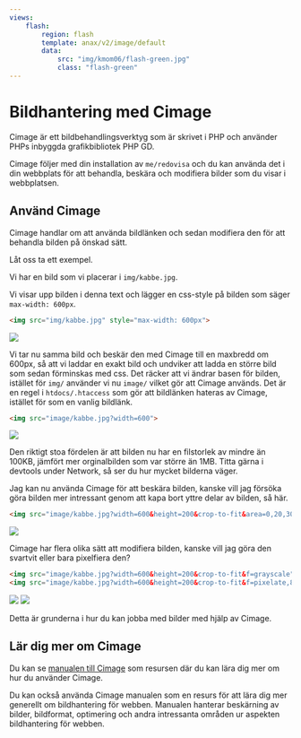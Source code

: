 ```yaml
---
views:
    flash:
        region: flash
        template: anax/v2/image/default
        data:
            src: "img/kmom06/flash-green.jpg"
            class: "flash-green"
---
```

Bildhantering med Cimage
=========================

Cimage är ett bildbehandlingsverktyg som är skrivet i PHP och använder PHPs inbyggda grafikbibliotek PHP GD.

Cimage följer med din installation av `me/redovisa` och du kan använda det i din webbplats för att behandla, beskära och modifiera bilder som du visar i webbplatsen.



Använd Cimage
-------------------------

Cimage handlar om att använda bildlänken och sedan modifiera den för att behandla bilden på önskad sätt.

Låt oss ta ett exempel.

Vi har en bild som vi placerar i `img/kabbe.jpg`.

Vi visar upp bilden i denna text och lägger en css-style på bilden som säger `max-width: 600px`.

```html
<img src="img/kabbe.jpg" style="max-width: 600px">
```

<img src="img/kabbe.jpg" style="max-width: 600px">

Vi tar nu samma bild och beskär den med Cimage till en maxbredd om 600px, så att vi laddar en exakt bild och undviker att ladda en större bild som sedan förminskas med css. Det räcker att vi ändrar basen för bilden, istället för `img/` använder vi nu `image/` vilket gör att Cimage används. Det är en regel i `htdocs/.htaccess` som gör att bildlänken hateras av Cimage, istället för som en vanlig bildlänk.

```html
<img src="image/kabbe.jpg?width=600">
```

<img src="image/kabbe.jpg?width=600">

Den riktigt stoa fördelen är att bilden nu har en filstorlek av mindre än 100KB, jämfört mer orginalbilden som var större än 1MB. Titta gärna i devtools under Network, så ser du hur mycket bilderna väger.

Jag kan nu använda Cimage för att beskära bilden, kanske vill jag försöka göra bilden mer intressant genom att kapa bort yttre delar av bilden, så här.

```html
<img src="image/kabbe.jpg?width=600&height=200&crop-to-fit&area=0,20,30,20">
```

<img src="image/kabbe.jpg?width=600&height=200&crop-to-fit&area=0,20,30,20">

Cimage har flera olika sätt att modifiera bilden, kanske vill jag göra den svartvit eller bara pixelfiera den?

```html
<img src="image/kabbe.jpg?width=600&height=200&crop-to-fit&f=grayscale">
<img src="image/kabbe.jpg?width=600&height=200&crop-to-fit&f=pixelate,8,2">
```

<img src="image/kabbe.jpg?width=600&height=200&crop-to-fit&f=grayscale">
<img src="image/kabbe.jpg?width=600&height=200&crop-to-fit&f=pixelate,8,2">

Detta är grunderna i hur du kan jobba med bilder med hjälp av Cimage.



Lär dig mer om Cimage
-------------------------

Du kan se [manualen till Cimage](https://cimage.se/doc) som resursen där du kan lära dig mer om hur du använder Cimage.

Du kan också använda Cimage manualen som en resurs för att lära dig mer generellt om bildhantering för webben. Manualen hanterar beskärning av bilder, bildformat, optimering och andra intressanta områden ur aspekten bildhantering för webben.
